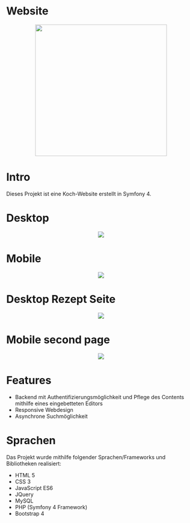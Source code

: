 # Website
<p align="center">
  <img src="https://github.githubassets.com/images/modules/site/home-illo-team.svg" width="350"/>
</p>


# Intro
Dieses Projekt ist eine Koch-Website erstellt in Symfony 4.

# Desktop
<p align="center">
  <img src="pictures/desktop-fullpage.jpg" heigth=300>
</p>

# Mobile
<p align="center">
  <img src="pictures/mobile-fullpage.jpg" heigth=500>
</p>

# Desktop Rezept Seite
<p align="center">
  <img src="pictures/desktop-second-fullpage.jpg" heigth=300>
</p>

# Mobile second page
<p align="center">
  <img src="pictures/mobile-second-fullpage.jpg" heigth=500>
</p>

# Features
 * Backend mit Authentifizierungsmöglichkeit und Pflege des Contents mithilfe eines eingebetteten Editors
 * Responsive Webdesign
 * Asynchrone Suchmöglichkeit


# Sprachen
Das Projekt wurde mithilfe folgender Sprachen/Frameworks und Bibliotheken realisiert:
<br />
 * HTML 5
 * CSS 3
 * JavaScript ES6
 * JQuery
 * MySQL
 * PHP (Symfony 4 Framework)
 * Bootstrap 4